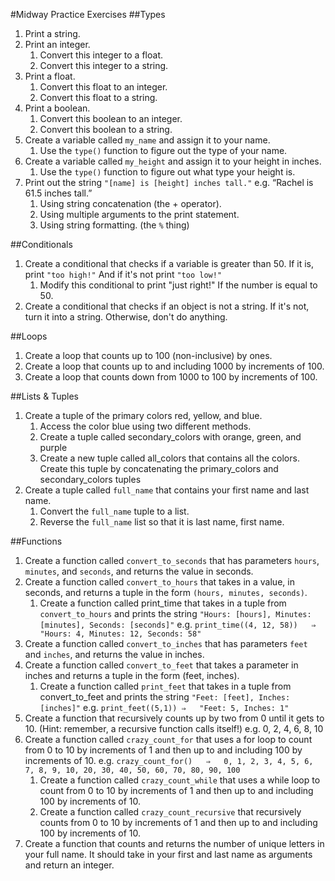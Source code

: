#Midway Practice Exercises
##Types

1. Print a string.
2. Print an integer.
	1. Convert this integer to a float.
	2. Convert this integer to a string.
3. Print a float.
	1. Convert this float to an integer.
	2. Convert this float to a string.
4. Print a boolean.
	1. Convert this boolean to an integer.
	2. Convert this boolean to a string.
5. Create a variable called `my_name` and assign it to your name. 
	1. Use the `type()` function to figure out the type of your name.
6. Create a variable called `my_height` and assign it to your height in inches.
	1. Use the `type()` function to figure out what type your height is.
7. Print out the string `"[name] is [height] inches tall."`
e.g. “Rachel is 61.5 inches tall.”
	1. Using string concatenation (the + operator).
	2. Using multiple arguments to the print statement.
	3. Using string formatting. (the `%` thing)


##Conditionals
1. Create a conditional that checks if a variable is greater than 50. If it is, print `"too high!"` And if it's not print `"too low!"`
	1. Modify this conditional to print "just right!" If the number is equal to 50. 
2. Create a conditional that checks if an object is not a string. If it's not, turn it into a string. Otherwise, don't do anything. 

##Loops
1. Create a loop that counts up to 100 (non-inclusive) by ones.
2. Create a loop that counts up to and including 1000 by increments of 100.
3. Create a loop that counts down from 1000 to 100 by increments of 100.

##Lists & Tuples
1. Create a tuple of the primary colors red, yellow, and blue.
	1. Access the color blue using two different methods.
	2. Create a tuple called secondary_colors with orange, green, and purple
	3. Create a new tuple called all_colors that contains all the colors. Create this tuple by concatenating the primary_colors and secondary_colors tuples
2. Create a tuple called `full_name` that contains your first name and last name. 
	1. Convert the `full_name` tuple to a list.
	2. Reverse the `full_name` list so that it is last name, first name.

##Functions
1. Create a function called `convert_to_seconds` that has parameters `hours`, `minutes`, and `seconds`, and returns the value in seconds.
2. Create a function called `convert_to_hours` that takes in a value, in seconds, and returns a tuple in the form `(hours, minutes, seconds)`.
	1. Create a function called print_time that takes in a tuple from `convert_to_hours` and prints the string `"Hours: [hours], Minutes: [minutes], Seconds: [seconds]"`
	e.g. `print_time((4, 12, 58))	⇒	"Hours: 4, Minutes: 12, Seconds: 58"`
3. Create a function called `convert_to_inches` that has parameters `feet` and `inches`, and returns the value in inches.
4. Create a function called `convert_to_feet` that takes a parameter in inches and returns a tuple in the form (feet, inches). 
	1. Create a function called `print_feet` that takes in a tuple from convert_to_feet and prints the string `"Feet: [feet], Inches: [inches]"`
	e.g. `print_feet((5,1))	⇒	"Feet: 5, Inches: 1"`	
5. Create a function that recursively counts up by two from 0 until it gets to 10.  (Hint: remember, a recursive function calls itself!)
	e.g. 0, 2, 4, 6, 8, 10
6. Create a function called `crazy_count_for` that uses a for loop to count from 0 to 10 by increments of 1 and then up to and including 100 by increments of 10.
	e.g. `crazy_count_for()  
⇒	0, 1, 2, 3, 4, 5, 6, 7, 8, 9, 10, 20, 30, 40, 50, 60, 70, 80, 90, 100`
	1. Create a function called `crazy_count_while` that uses a while loop to count from 0 to 10 by increments of 1 and then up to and including 100 by increments of 10.
	2. Create a function called `crazy_count_recursive` that recursively counts from 0 to 10 by increments of 1 and then up to and including 100 by increments of 10.
7. Create a function that counts and returns the number of unique letters in your full name. It should take in your first and last name as arguments and return an integer.
